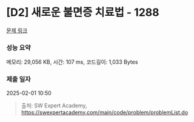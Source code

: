 # [D2] 새로운 불면증 치료법 - 1288 

[문제 링크](https://swexpertacademy.com/main/code/problem/problemDetail.do?contestProbId=AV18_yw6I9MCFAZN) 

### 성능 요약

메모리: 29,056 KB, 시간: 107 ms, 코드길이: 1,033 Bytes

### 제출 일자

2025-02-01 10:50



> 출처: SW Expert Academy, https://swexpertacademy.com/main/code/problem/problemList.do